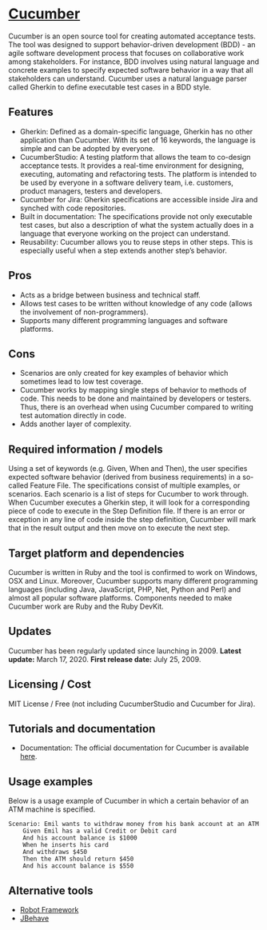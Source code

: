 # [Cucumber](http://cucumber.io)
Cucumber is an open source tool for creating automated acceptance tests. The tool was designed to support behavior-driven development (BDD) - an agile software development process that focuses on collaborative work among stakeholders. For instance, BDD involves using natural language and concrete examples to specify expected software behavior in a way that all stakeholders can understand. Cucumber uses a natural language parser called Gherkin to define executable test cases in a BDD style.

## Features
* Gherkin: Defined as a domain-specific language, Gherkin has no other application than Cucumber. With its set of 16 keywords, the language is simple and can be adopted by everyone. 
* CucumberStudio: A testing platform that allows the team to co-design acceptance tests. It provides a real-time environment for designing, executing, automating and refactoring tests. The platform is intended to be used by everyone in a software delivery team, i.e. customers, product managers, testers and developers.
* Cucumber for Jira: Gherkin specifications are accessible inside Jira and synched with code repositories. 
* Built in documentation: The specifications provide not only executable test cases, but also a description of what the system actually does in a language that everyone working on the project can understand.
* Reusability: Cucumber allows you to reuse steps in other steps. This is especially useful when a step extends another step’s behavior.

## Pros
* Acts as a bridge between business and technical staff. 
* Allows test cases to be written without knowledge of any code (allows the involvement of non-programmers).
* Supports many different programming languages and software platforms. 

## Cons
* Scenarios are only created for key examples of behavior which sometimes lead to low test coverage. 
* Cucumber works by mapping single steps of behavior to methods of code. This needs to be done and maintained by developers or testers. Thus, there is an overhead when using Cucumber compared to writing test automation directly in code. 
* Adds another layer of complexity.

## Required information / models
Using a set of keywords (e.g. Given, When and Then), the user specifies expected software behavior (derived from business requirements) in a so-called Feature File. The specifications consist of multiple examples, or scenarios. Each scenario is a list of steps for Cucumber to work through. When Cucumber executes a Gherkin step, it will look for a corresponding piece of code to execute in the Step Definition file. If there is an error or exception in any line of code inside the step definition, Cucumber will mark that in the result output and then move on to execute the next step. 

## Target platform and dependencies
Cucumber is written in Ruby and the tool is confirmed to work on Windows, OSX and Linux. Moreover, Cucumber supports many different programming languages (including Java, JavaScript, PHP, Net, Python and Perl) and almost all popular software platforms. Components needed to make Cucumber work are Ruby and the Ruby DevKit.  

## Updates
Cucumber has been regularly updated since launching in 2009. 
**Latest update:** March 17, 2020.
**First release date:** July 25, 2009.

## Licensing / Cost
MIT License / Free (not including CucumberStudio and Cucumber for Jira).

## Tutorials and documentation
* Documentation: The official documentation for Cucumber is available 
[here](https://cucumber.netlify.app/docs/cucumber/).

## Usage examples
Below is a usage example of Cucumber in which a certain behavior of an ATM machine is specified. 
```
Scenario: Emil wants to withdraw money from his bank account at an ATM
    Given Emil has a valid Credit or Debit card
    And his account balance is $1000
    When he inserts his card
    And withdraws $450
    Then the ATM should return $450
    And his account balance is $550
```
## Alternative tools
* [Robot Framework](https://robotframework.org/)
* [JBehave](https://jbehave.org/)

